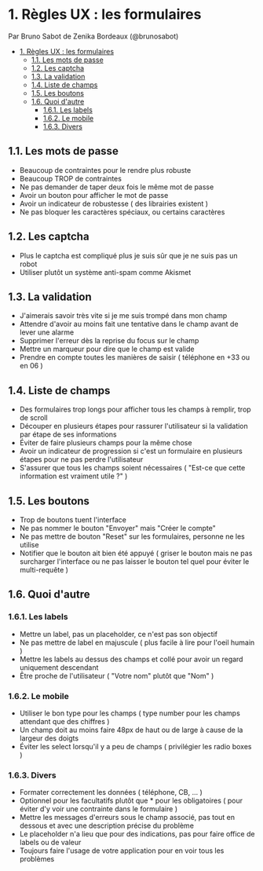 # 1. Règles UX : les formulaires

Par Bruno Sabot de Zenika Bordeaux (@brunosabot)

<!-- TOC -->

- [1. Règles UX : les formulaires](#1-règles-ux--les-formulaires)
  - [1.1. Les mots de passe](#11-les-mots-de-passe)
  - [1.2. Les captcha](#12-les-captcha)
  - [1.3. La validation](#13-la-validation)
  - [1.4. Liste de champs](#14-liste-de-champs)
  - [1.5. Les boutons](#15-les-boutons)
  - [1.6. Quoi d'autre](#16-quoi-dautre)
    - [1.6.1. Les labels](#161-les-labels)
    - [1.6.2. Le mobile](#162-le-mobile)
    - [1.6.3. Divers](#163-divers)

<!-- /TOC -->

## 1.1. Les mots de passe

- Beaucoup de contraintes pour le rendre plus robuste
- Beaucoup TROP de contraintes
- Ne pas demander de taper deux fois le même mot de passe
- Avoir un bouton pour afficher le mot de passe
- Avoir un indicateur de robustesse ( des librairies existent )
- Ne pas bloquer les caractères spéciaux, ou certains caractères

## 1.2. Les captcha

- Plus le captcha est compliqué plus je suis sûr que je ne suis pas un robot
- Utiliser plutôt un système anti-spam comme Akismet

## 1.3. La validation

- J'aimerais savoir très vite si je me suis trompé dans mon champ
- Attendre d'avoir au moins fait une tentative dans le champ avant de lever une alarme
- Supprimer l'erreur dès la reprise du focus sur le champ
- Mettre un marqueur pour dire que le champ est valide
- Prendre en compte toutes les manières de saisir ( téléphone en +33 ou en 06 )

## 1.4. Liste de champs

- Des formulaires trop longs pour afficher tous les champs à remplir, trop de scroll
- Découper en plusieurs étapes pour rassurer l'utilisateur si la validation par étape de ses informations
- Éviter de faire plusieurs champs pour la même chose
- Avoir un indicateur de progression si c'est un formulaire en plusieurs étapes pour ne pas perdre l'utilisateur
- S'assurer que tous les champs soient nécessaires ( "Est-ce que cette information est vraiment utile ?" )

## 1.5. Les boutons

- Trop de boutons tuent l'interface
- Ne pas nommer le bouton "Envoyer" mais "Créer le compte"
- Ne pas mettre de bouton "Reset" sur les formulaires, personne ne les utilise
- Notifier que le bouton ait bien été appuyé ( griser le bouton mais ne pas surcharger l'interface ou ne pas laisser le bouton tel quel pour éviter le multi-requête )

## 1.6. Quoi d'autre

### 1.6.1. Les labels

- Mettre un label, pas un placeholder, ce n'est pas son objectif
- Ne pas mettre de label en majuscule ( plus facile à lire pour l'oeil humain )
- Mettre les labels au dessus des champs et collé pour avoir un regard uniquement descendant
- Être proche de l'utilisateur ( "Votre nom" plutôt que "Nom" )

### 1.6.2. Le mobile

- Utiliser le bon type pour les champs ( type number pour les champs attendant que des chiffres )
- Un champ doit au moins faire 48px de haut ou de large à cause de la largeur des doigts 
- Éviter les select lorsqu'il y a peu de champs ( privilégier les radio boxes )

### 1.6.3. Divers

- Formater correctement les données ( téléphone, CB, ... )
- Optionnel pour les facultatifs plutôt que * pour les obligatoires ( pour éviter d'y voir une contrainte dans le formulaire )
- Mettre les messages d'erreurs sous le champ associé, pas tout en dessous et avec une description précise du problème
- Le placeholder n'a lieu que pour des indications, pas pour faire office de labels ou de valeur
- Toujours faire l'usage de votre application pour en voir tous les problèmes